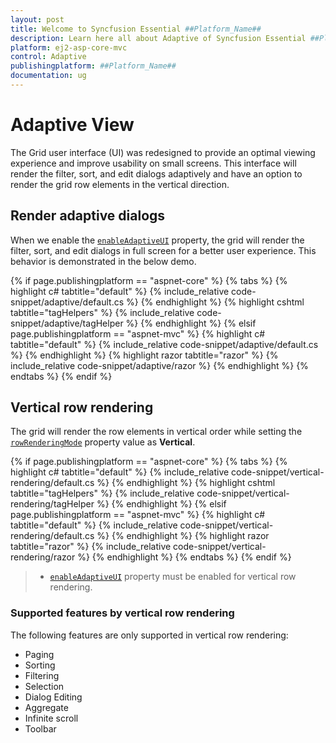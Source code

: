```yaml
---
layout: post
title: Welcome to Syncfusion Essential ##Platform_Name##
description: Learn here all about Adaptive of Syncfusion Essential ##Platform_Name## widgets based on HTML5 and jQuery.
platform: ej2-asp-core-mvc
control: Adaptive
publishingplatform: ##Platform_Name##
documentation: ug
---
```



# Adaptive View

The Grid user interface (UI) was redesigned to provide an optimal viewing experience and improve usability on small screens. This interface will render the filter, sort, and edit dialogs adaptively and have an option to render the grid row elements in the vertical direction.

## Render adaptive dialogs

When we enable the [`enableAdaptiveUI`](https://help.syncfusion.com/cr/aspnetcore-js2/Syncfusion.EJ2.Grids.Grid.html#Syncfusion_EJ2_Grids_Grid_EnableAdaptiveUI) property, the grid will render the filter, sort, and edit dialogs in full screen for a better user experience. This behavior is demonstrated in the below demo.

{% if page.publishingplatform == "aspnet-core" %}
{% tabs %}
{% highlight c# tabtitle="default" %}
{% include_relative code-snippet/adaptive/default.cs %}
{% endhighlight %}
{% highlight cshtml tabtitle="tagHelpers" %}
{% include_relative code-snippet/adaptive/tagHelper %}
{% endhighlight %}
{% elsif page.publishingplatform == "aspnet-mvc" %}
{% highlight c# tabtitle="default" %}
{% include_relative code-snippet/adaptive/default.cs %}
{% endhighlight %}
{% highlight razor tabtitle="razor" %}
{% include_relative code-snippet/adaptive/razor %}
{% endhighlight %}
{% endtabs %}
{% endif %}



## Vertical row rendering

The grid will render the row elements in vertical order while setting the [`rowRenderingMode`](https://help.syncfusion.com/cr/aspnetcore-js2/Syncfusion.EJ2.Grids.Grid.html#Syncfusion_EJ2_Grids_Grid_RowRenderingMode) property value as **Vertical**.

{% if page.publishingplatform == "aspnet-core" %}
{% tabs %}
{% highlight c# tabtitle="default" %}
{% include_relative code-snippet/vertical-rendering/default.cs %}
{% endhighlight %}
{% highlight cshtml tabtitle="tagHelpers" %}
{% include_relative code-snippet/vertical-rendering/tagHelper %}
{% endhighlight %}
{% elsif page.publishingplatform == "aspnet-mvc" %}
{% highlight c# tabtitle="default" %}
{% include_relative code-snippet/vertical-rendering/default.cs %}
{% endhighlight %}
{% highlight razor tabtitle="razor" %}
{% include_relative code-snippet/vertical-rendering/razor %}
{% endhighlight %}
{% endtabs %}
{% endif %}



> * [`enableAdaptiveUI`](https://help.syncfusion.com/cr/aspnetcore-js2/Syncfusion.EJ2.Grids.Grid.html#Syncfusion_EJ2_Grids_Grid_EnableAdaptiveUI) property must be enabled for vertical row rendering.

### Supported features by vertical row rendering

The following features are only supported in vertical row rendering:

* Paging
* Sorting
* Filtering
* Selection
* Dialog Editing
* Aggregate
* Infinite scroll
* Toolbar
